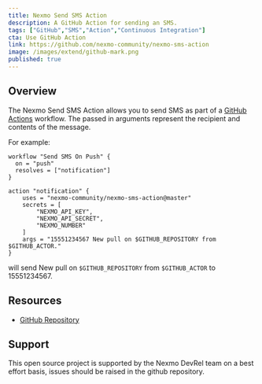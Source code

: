 ```yaml
---
title: Nexmo Send SMS Action
description: A GitHub Action for sending an SMS.
tags: ["GitHub","SMS","Action","Continuous Integration"]
cta: Use GitHub Action
link: https://github.com/nexmo-community/nexmo-sms-action
image: /images/extend/github-mark.png
published: true
---
```


## Overview

The Nexmo Send SMS Action allows you to send SMS as part of a [GitHub Actions](https://github.com/features/actions) workflow. The passed in arguments represent the recipient and contents of the message.

For example:

```workflow
workflow "Send SMS On Push" {
  on = "push"
  resolves = ["notification"]
}

action "notification" {
    uses = "nexmo-community/nexmo-sms-action@master"
    secrets = [
        "NEXMO_API_KEY",
        "NEXMO_API_SECRET",
        "NEXMO_NUMBER"
    ]
    args = "15551234567 New pull on $GITHUB_REPOSITORY from $GITHUB_ACTOR."
}
```

will send New pull on `$GITHUB_REPOSITORY` from `$GITHUB_ACTOR` to 15551234567.

## Resources

* [GitHub Repository](https://github.com/nexmo-community/nexmo-sms-action)

## Support

This open source project is supported by the Nexmo DevRel team on a best effort basis, issues should be raised in the github repository.
